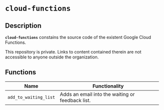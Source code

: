 # `cloud-functions`

## Description

**`cloud-functions`** constains the source code of the existent Google Cloud Functions.

This repository is private. Links to content contained therein are not accessible to anyone outside the organization.

## Functions

| Name                  | Functionality                                    |
| --------------------- | ------------------------------------------------ |
| `add_to_waiting_list` | Adds an email into the waiting or feedback list. |